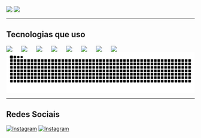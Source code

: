 <div>
    <img height="180em" src="https://github-readme-stats.vercel.app/api?username=LucasM4r&show_icons=true&theme=transparent"/>
    <img height="180em" src="https://github-readme-stats.vercel.app/api/top-langs/?username=LucasM4r&hide_progress=true&theme=transparent"/>
</div>

---

## Tecnologias que uso

<div style="display:flex">
          
<img width="40px" src="https://cdn.jsdelivr.net/gh/devicons/devicon/icons/python/python-original.svg" />

<img width="40px" src="https://cdn.jsdelivr.net/gh/devicons/devicon@latest/icons/javascript/javascript-original.svg" />
          
<img width="40px" src="https://cdn.jsdelivr.net/gh/devicons/devicon/icons/cplusplus/cplusplus-plain.svg" />

<img width="40px" src="https://cdn.jsdelivr.net/gh/devicons/devicon@latest/icons/java/java-original.svg" />

<img  width="40px" src="https://cdn.jsdelivr.net/gh/devicons/devicon/icons/arduino/arduino-original.svg" />  

<img width="40px" src="https://cdn.jsdelivr.net/gh/devicons/devicon@latest/icons/scikitlearn/scikitlearn-original.svg" />

<img width="40px" src="https://cdn.jsdelivr.net/gh/devicons/devicon@latest/icons/pytorch/pytorch-original.svg" />

<img width="40px" src="https://cdn.jsdelivr.net/gh/devicons/devicon@latest/icons/react/react-original.svg" />
 

</div>

<picture align="center">
  <source media="(prefers-color-scheme: dark)" srcset="https://raw.githubusercontent.com/LucasM4r/LucasM4r/output/github-contribution-grid-snake-dark.svg">
  <source media="(prefers-color-scheme: light)" srcset="https://raw.githubusercontent.com/LucasM4r/LucasM4r/output/github-contribution-grid-snake-dark.svg">
  <img align="center" alt="github contribution grid snake animation" src="https://raw.githubusercontent.com/LucasM4r/LucasM4r/output/github-contribution-grid-snake.svg">
</picture>

---

## Redes Sociais

[![Instagram](https://img.shields.io/badge/Instagram-E4405F?style=for-the-badge&logo=instagram&logoColor=white)](https://www.instagram.com/lucasmarchesan_/)
[![Instagram](https://img.shields.io/badge/Facebook-1877F2?style=for-the-badge&logo=facebook&logoColor=white)](https://www.facebook.com/lucas1marchesan)
